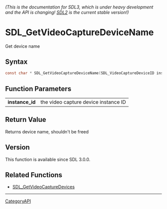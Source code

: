 ###### (This is the documentation for SDL3, which is under heavy development and the API is changing! [SDL2](https://wiki.libsdl.org/SDL2/) is the current stable version!)
# SDL_GetVideoCaptureDeviceName

Get device name

## Syntax

```c
const char * SDL_GetVideoCaptureDeviceName(SDL_VideoCaptureDeviceID instance_id);

```

## Function Parameters

|                     |                                      |
| ------------------- | ------------------------------------ |
| **instance_id**     | the video capture device instance ID |

## Return Value

Returns device name, shouldn't be freed

## Version

This function is available since SDL 3.0.0.

## Related Functions

* [SDL_GetVideoCaptureDevices](SDL_GetVideoCaptureDevices.md)

----
[CategoryAPI](CategoryAPI.md)
